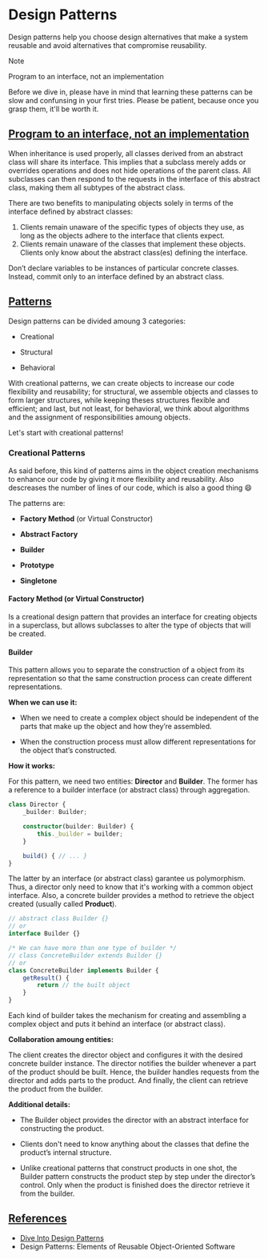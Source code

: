 # Design Patterns

Design patterns help you choose design alternatives that make a system reusable and avoid alternatives that compromise reusability.

> [!NOTE]
> Program to an interface, not an implementation

Before we dive in, please have in mind that learning these patterns can be slow and confunsing in your first tries. Please be patient, because once you grasp them, it'll be worth it.

## <u>Program to an interface, not an implementation</u>

When inheritance is used properly, all classes derived from an abstract class will share its interface. This implies that a subclass merely adds or overrides operations and does not hide operations of the parent class. All subclasses can then respond to the requests in the interface of this abstract class, making them all subtypes of the abstract class.

There are two benefits to manipulating objects solely in terms of the interface defined by abstract classes:

1. Clients remain unaware of the specific types of objects they use, as long as the
   objects adhere to the interface that clients expect.
2. Clients remain unaware of the classes that implement these objects. Clients
   only know about the abstract class(es) defining the interface.

Don’t declare variables to be instances of particular concrete classes. Instead, commit only to an interface defined by an abstract class.

## <u>Patterns</u>

Design patterns can be divided amoung 3 categories:

- Creational

- Structural

- Behavioral

With creational patterns, we can create objects to increase our code flexibility and reusability; for structural, we assemble objects and classes to form larger structures, while keeping theses structures flexible and efficient; and last, but not least, for behavioral, we think about algorithms and the assignment of responsibilities amoung objects.

Let's start with creational patterns!

### Creational Patterns

As said before, this kind of patterns aims in the object creation mechanisms to enhance our code by giving it more flexibility and reusability. Also descreases the number of lines of our code, which is also a good thing :smile:

The patterns are:

- **Factory Method** (or Virtual Constructor)

- **Abstract Factory**

- **Builder**

- **Prototype**

- **Singletone**

#### Factory Method (or Virtual Constructor)

Is a creational design pattern that provides an interface for creating objects in a superclass, but allows subclasses to alter the type of objects that will be created.

#### Builder

This pattern allows you to separate the construction of a object from its representation so that the same construction process can create different representations.

**When we can use it:**

- When we need to create a complex object should be independent of the parts that make up the object and how they’re assembled.

- When the construction process must allow different representations for the object that’s constructed.

**How it works:**

For this pattern, we need two entities: **Director** and **Builder**. The former has a reference to a builder interface (or abstract class) through aggregation.

```ts
class Director {
    _builder: Builder;

    constructor(builder: Builder) {
        this._builder = builder;
    }

    build() { // ... }
}
```

The latter by an interface (or abstract class) garantee us polymorphism. Thus, a director only need to know that it's working with a common object interface. Also, a concrete builder provides a method to retrieve the object created (usually called **Product**).

```ts
// abstract class Builder {}
// or
interface Builder {}

/* We can have more than one type of builder */
// class ConcreteBuilder extends Builder {}
// or
class ConcreteBuilder implements Builder {
    getResult() {
        return // the built object
    }   
}
```

Each kind of builder takes the mechanism for creating and assembling a complex object and puts it behind an interface (or abstract class).

**Collaboration amoung entities:**

The client creates the director object and configures it with the desired concrete builder instance. The director notifies the builder whenever a part of the product should be built. Hence, the builder handles requests from the director and adds parts to the product. And finally, the client can retrieve the product from the builder.

**Additional details:**

- The Builder object provides the director with an abstract interface for constructing the product.

- Clients don't need to know anything about the classes that define the product’s internal structure.

- Unlike creational patterns that construct products in one shot, the Builder pattern constructs the product step by step under the director’s control. Only when the product is finished does the director retrieve it from the builder.

## <u>References</u>

- [Dive Into Design Patterns](https://refactoring.guru/design-patterns/book)
- Design Patterns: Elements of Reusable Object-Oriented Software
